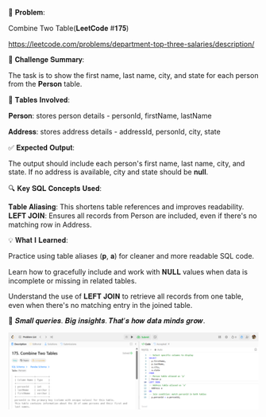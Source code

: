 🎯 𝐏𝐫𝐨𝐛𝐥𝐞𝐦: 

Combine Two Table(𝐋𝐞𝐞𝐭𝐂𝐨𝐝𝐞 #𝟏𝟕𝟓)

https://leetcode.com/problems/department-top-three-salaries/description/

📌 𝐂𝐡𝐚𝐥𝐥𝐞𝐧𝐠𝐞 𝐒𝐮𝐦𝐦𝐚𝐫𝐲:

The task is to show the first name, last name, city, and state for each person from the 𝐏𝐞𝐫𝐬𝐨𝐧 table.


📂 𝐓𝐚𝐛𝐥𝐞𝐬 𝐈𝐧𝐯𝐨𝐥𝐯𝐞𝐝:

𝐏𝐞𝐫𝐬𝐨𝐧: stores person details  - personId, firstName, lastName

𝐀𝐝𝐝𝐫𝐞𝐬𝐬: stores address details - addressId, personId, city, state


✅ 𝐄𝐱𝐩𝐞𝐜𝐭𝐞𝐝 𝐎𝐮𝐭𝐩𝐮𝐭:

The output should include each person's first name, last name, city, and state. If no address is available, city and state should be 𝐧𝐮𝐥𝐥.


🔍 𝐊𝐞𝐲 𝐒𝐐𝐋 𝐂𝐨𝐧𝐜𝐞𝐩𝐭𝐬 𝐔𝐬𝐞𝐝:

𝐓𝐚𝐛𝐥𝐞 𝐀𝐥𝐢𝐚𝐬𝐢𝐧𝐠: This shortens table references and improves readability.
𝐋𝐄𝐅𝐓 𝐉𝐎𝐈𝐍: Ensures all records from Person are included, even if there's no matching row in Address.


💡 𝐖𝐡𝐚𝐭 𝐈 𝐋𝐞𝐚𝐫𝐧𝐞𝐝:

Practice using table aliases (𝐩, 𝐚) for cleaner and more readable SQL code.

Learn how to gracefully include and work with 𝐍𝐔𝐋𝐋 values when data is incomplete or missing in related tables.

Understand the use of 𝐋𝐄𝐅𝐓 𝐉𝐎𝐈𝐍 to retrieve all records from one table, even when there's no matching entry in the joined table.

🧩 𝑺𝒎𝒂𝒍𝒍 𝒒𝒖𝒆𝒓𝒊𝒆𝒔. 𝑩𝒊𝒈 𝒊𝒏𝒔𝒊𝒈𝒉𝒕𝒔. 𝑻𝒉𝒂𝒕’𝒔 𝒉𝒐𝒘 𝒅𝒂𝒕𝒂 𝒎𝒊𝒏𝒅𝒔 𝒈𝒓𝒐𝒘.

![alt text](image.png)


